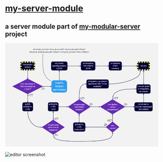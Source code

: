 # [my-server-module](https://github.com/UniBreakfast/my-server-module)

## a server module part of [my-modular-server](https://github.com/UniBreakfast/my-modular-server) project

![flowcahrt diagram](public/flowchart.png)

![editor screenshot](https://github.com/user-attachments/assets/7d73c371-b1c6-416c-86c3-7020958d67ba)
